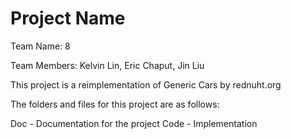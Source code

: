 # Project Name

Team Name: 8

Team Members: Kelvin Lin, Eric Chaput, Jin Liu


This project is a reimplementation of Generic Cars by rednuht.org

The folders and files for this project are as follows:

Doc - Documentation for the project
Code - Implementation
